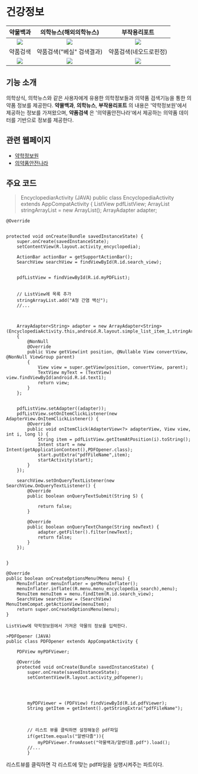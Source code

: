 # 건강정보

약물백과             |  의학뉴스(해외의학뉴스) |  부작용리포트
:-------------------------:|:-------------------------:|:-------------------------:
![](https://user-images.githubusercontent.com/58100710/144931307-1b9e25a0-06da-4513-865c-3be591749891.png)  |  ![](https://user-images.githubusercontent.com/58100710/144931313-6ad750d8-0165-44bd-b3d2-1c07dadfcec9.png) | ![](https://user-images.githubusercontent.com/58100710/144931316-dbf02cd9-4e1e-466c-a134-8d0d12b3f377.png)
약품검색            |  약품검색("베실" 검색결과) | 약품검색(네오드로핀정)
![](https://user-images.githubusercontent.com/58100710/144931328-a4f63b25-9b96-41dd-88d3-bf70699351e5.png)  |  ![](https://user-images.githubusercontent.com/58100710/145131932-0113c74f-af75-4607-acd7-07bef2489320.png) | ![](https://user-images.githubusercontent.com/58100710/145132045-5c31fc00-a1ce-4209-9878-e75322e11f51.png)

## 기능 소개
의학상식, 의학뉴스와 같은 사용자에게 유용한 의학정보들과 의약품 검색기능을 통한 의약품 정보를 제공한다.
**약물백과**, **의학뉴스**, **부작용리포트** 의 내용은 '약학정보원'에서 제공하는 정보를 가져왔으며, **약품검색** 은 '의약품안전나라'에서 제공하는 의약품 데이터를 기반으로 정보를 제공한다.

## 관련 웹페이지
- [약학정보원](https://www.health.kr/)
- [의약품안전나라](https://nedrug.mfds.go.kr/index)

## 주요 코드
>EncyclopediarActivity (JAVA)
public class EncyclopediaActivity extends AppCompatActivity {
    ListView pdfListView;
    ArrayList<String> stringArrayList = new ArrayList<String>();
    ArrayAdapter<String> adapter;

    @Override


    protected void onCreate(Bundle savedInstanceState) {
        super.onCreate(savedInstanceState);
        setContentView(R.layout.activity_encyclopedia);

        ActionBar actionBar = getSupportActionBar();
        SearchView searchView = findViewById(R.id.search_view);


        pdfListView = findViewById(R.id.myPDFList);
        
        
        // ListView에 목록 추가
        stringArrayList.add("A형 간염 백신");
        //...
        
        
        
        ArrayAdapter<String> adapter = new ArrayAdapter<String>(EncyclopediaActivity.this,android.R.layout.simple_list_item_1,stringArrayList)
        {
            @NonNull
            @Override
            public View getView(int position, @Nullable View convertView, @NonNull ViewGroup parent)
            {
                View view = super.getView(position, convertView, parent);
                TextView myText = (TextView) view.findViewById(android.R.id.text1);
                return view;
            }
        };


        pdfListView.setAdapter((adapter));
        pdfListView.setOnItemClickListener(new AdapterView.OnItemClickListener() {
            @Override
            public void onItemClick(AdapterView<?> adapterView, View view, int i, long l) {
                String item = pdfListView.getItemAtPosition(i).toString();
                Intent start = new Intent(getApplicationContext(),PDFOpener.class);
                start.putExtra("pdfFileName",item);
                startActivity(start);
            }
        });

        searchView.setOnQueryTextListener(new SearchView.OnQueryTextListener() {
            @Override
            public boolean onQueryTextSubmit(String S) {

                return false;
            }

            @Override
            public boolean onQueryTextChange(String newText) {
                adapter.getFilter().filter(newText);
                return false;
            }
        });


    }

    @Override
    public boolean onCreateOptionsMenu(Menu menu) {
        MenuInflater menuInflater = getMenuInflater();
        menuInflater.inflate((R.menu.menu_encyclopedia_search),menu);
        MenuItem menuItem = menu.findItem(R.id.search_view);
        SearchView searchView = (SearchView) MenuItemCompat.getActionView(menuItem);
        return super.onCreateOptionsMenu(menu);
    }
```
ListView에 약학정보원에서 가져온 약물의 정보를 입력한다. 

>PDFOpener (JAVA)
public class PDFOpener extends AppCompatActivity {

    PDFView myPDFViewer;

    @Override
    protected void onCreate(Bundle savedInstanceState) {
        super.onCreate(savedInstanceState);
        setContentView(R.layout.activity_pdfopener);




        myPDFViewer = (PDFView) findViewById(R.id.pdfViewer);
        String getItem = getIntent().getStringExtra("pdfFileName");



        // 리스트 뷰를 클릭하면 설정해놓은 pdf파일  
        if(getItem.equals("알벤다졸")){
            myPDFViewer.fromAsset("약물백과/알벤다졸.pdf").load();
        //...
        }
```
리스트뷰를 클릭하면 각 리스트에 맞는 pdf파일을 실행시켜주는 파트이다.
